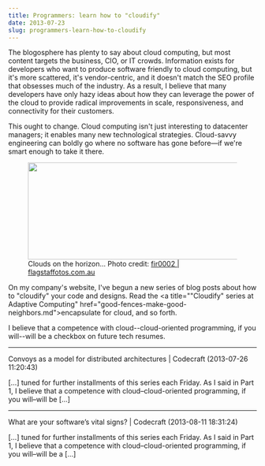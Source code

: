 ```yaml
---
title: Programmers: learn how to "cloudify"
date: 2013-07-23
slug: programmers-learn-how-to-cloudify
---
```


The blogosphere has plenty to say about cloud computing, but most content targets the business, CIO, or IT crowds. Information exists for developers who want to produce software friendly to cloud computing, but it's more scattered, it's vendor-centric, and it doesn't match the SEO profile that obsesses much of the industry. As a result, I believe that many developers have only hazy ideas about how they can leverage the power of the cloud to provide radical improvements in scale, responsiveness, and connectivity for their customers.

This ought to change. Cloud computing isn't just interesting to datacenter managers; it enables many new technological strategies. Cloud-savvy engineering can boldly go where no software has gone before—if we're smart enough to take it there.

<figure><img src="http://upload.wikimedia.org/wikipedia/commons/thumb/9/98/Anvil_shaped_cumulus_panorama_edit_crop.jpg/800px-Anvil_shaped_cumulus_panorama_edit_crop.jpg" width="480" height="197" /><figcaption>Clouds on the horizon... Photo credit: <a href="http://www.flagstaffotos.com.au/" target="_top">fir0002 | flagstaffotos.com.au</a></figcaption></figure>

On my company's website, I've begun a new series of blog posts about how to "cloudify" your code and designs. Read the <a title=""Cloudify" series at Adaptive Computing" href="good-fences-make-good-neighbors.md">encapsulate</a> for cloud, and so forth.

I believe that a competence with cloud--cloud-oriented programming, if you will--will be a checkbox on future tech resumes.

---

Convoys as a model for distributed architectures | Codecraft (2013-07-26 11:20:43)

[…] tuned for further installments of this series each Friday. As I said in Part 1, I believe that a competence with cloud–cloud-oriented programming, if you will–will be […]

---

What are your software&#8217;s vital signs? | Codecraft (2013-08-11 18:31:24)

[…] tuned for further installments of this series each Friday. As I said in Part 1, I believe that a competence with cloud–cloud-oriented programming, if you will–will be a […]